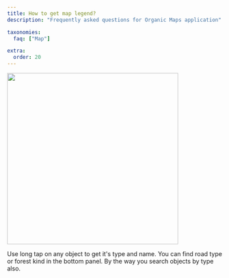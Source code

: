 ```yaml
---
title: How to get map legend?
description: "Frequently asked questions for Organic Maps application"

taxonomies:
  faq: ["Map"]

extra:
  order: 20
---
```


<img src="/images/faq/faq-map-legend.jpg" width="400px"/>

Use long tap on any object to get it's type and name.
You can find road type or forest kind in the bottom panel.
By the way you search objects by type also.
